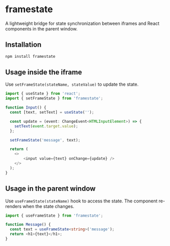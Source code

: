 # framestate

A lightweight bridge for state synchronization between iframes and React components in the parent window.

## Installation

```bash
npm install framestate
```

## Usage inside the iframe

Use `setFrameState(stateName, stateValue)` to update the state.

```ts
import { useState } from 'react';
import { setFrameState } from 'framestate';

function Input() {
  const [text, setText] = useState('');

  const update = (event: ChangeEvent<HTMLInputElement>) => {
	setText(event.target.value);
  };

  setFrameState('message', text);

  return (
	<>
		<input value={text} onChange={update} />
	</>
  );
}
```

## Usage in the parent window

Use `useFrameState(stateName)` hook to access the state. The component re-renders when the state changes.

```ts
import { useFrameState } from 'framestate';

function Message() {
  const text = useFrameState<string>('message');
  return <h1>{text}</h1>;
}
```